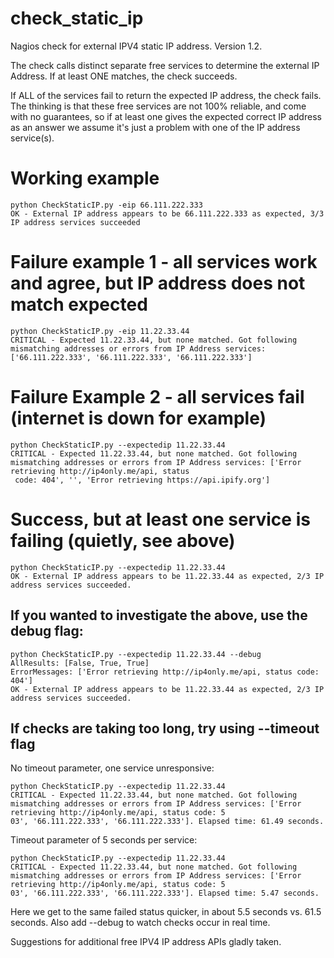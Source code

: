 # check_static_ip
Nagios check for external IPV4 static IP address. Version 1.2.

The check calls distinct separate free services to determine the external IP Address. If at least ONE matches,
the check succeeds. 

If ALL of the services fail to return the expected IP address, the check fails. The thinking is that these free services are
not 100% reliable, and come with no guarantees, so if at least one gives the expected correct IP address as an answer we assume
it's just a problem with one of the IP address service(s).

# Working example
```
python CheckStaticIP.py -eip 66.111.222.333
OK - External IP address appears to be 66.111.222.333 as expected, 3/3 IP address services succeeded
```
# Failure example 1 - all services work and agree, but IP address does not match expected
```
python CheckStaticIP.py -eip 11.22.33.44
CRITICAL - Expected 11.22.33.44, but none matched. Got following mismatching addresses or errors from IP Address services: ['66.111.222.333', '66.111.222.333', '66.111.222.333']
```
# Failure Example 2 - all services fail (internet is down for example)
```
python CheckStaticIP.py --expectedip 11.22.33.44
CRITICAL - Expected 11.22.33.44, but none matched. Got following mismatching addresses or errors from IP Address services: ['Error retrieving http://ip4only.me/api, status
 code: 404', '', 'Error retrieving https://api.ipify.org']
```
# Success, but at least one service is failing (quietly, see above)
```
python CheckStaticIP.py --expectedip 11.22.33.44
OK - External IP address appears to be 11.22.33.44 as expected, 2/3 IP address services succeeded.
```
## If you wanted to investigate the above, use the debug flag:
```
python CheckStaticIP.py --expectedip 11.22.33.44 --debug
AllResults: [False, True, True]
ErrorMessages: ['Error retrieving http://ip4only.me/api, status code: 404']
OK - External IP address appears to be 11.22.33.44 as expected, 2/3 IP address services succeeded.
```

## If checks are taking too long, try using --timeout flag

No timeout parameter, one service unresponsive:
```
python CheckStaticIP.py --expectedip 11.22.33.44
CRITICAL - Expected 11.22.33.44, but none matched. Got following mismatching addresses or errors from IP Address services: ['Error retrieving http://ip4only.me/api, status code: 5
03', '66.111.222.333', '66.111.222.333']. Elapsed time: 61.49 seconds.
```

Timeout parameter of 5 seconds per service:
```
python CheckStaticIP.py --expectedip 11.22.33.44
CRITICAL - Expected 11.22.33.44, but none matched. Got following mismatching addresses or errors from IP Address services: ['Error retrieving http://ip4only.me/api, status code: 5
03', '66.111.222.333', '66.111.222.333']. Elapsed time: 5.47 seconds.
```

Here we get to the same failed status quicker, in about 5.5 seconds vs. 61.5 seconds. Also add --debug to watch checks occur in real time.


Suggestions for additional free IPV4 IP address APIs gladly taken.